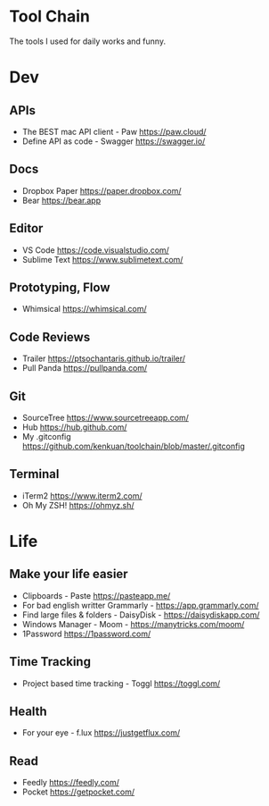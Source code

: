 # Tool Chain

The tools I used for daily works and funny.

# Dev
## APIs
- The BEST mac API client - Paw https://paw.cloud/
- Define API as code - Swagger https://swagger.io/

## Docs
- Dropbox Paper https://paper.dropbox.com/
- Bear https://bear.app

## Editor
- VS Code https://code.visualstudio.com/
- Sublime Text https://www.sublimetext.com/


## Prototyping, Flow
- Whimsical https://whimsical.com/

## Code Reviews
- Trailer https://ptsochantaris.github.io/trailer/
- Pull Panda https://pullpanda.com/

## Git
- SourceTree https://www.sourcetreeapp.com/
- Hub https://hub.github.com/
- My .gitconfig https://github.com/kenkuan/toolchain/blob/master/.gitconfig

## Terminal
- iTerm2 https://www.iterm2.com/
- Oh My ZSH! https://ohmyz.sh/

# Life
## Make your life easier
- Clipboards - Paste https://pasteapp.me/
- For bad english writter Grammarly - https://app.grammarly.com/
- Find large files & folders - DaisyDisk - https://daisydiskapp.com/
- Windows Manager - Moom - https://manytricks.com/moom/
- 1Password https://1password.com/

## Time Tracking
- Project based time tracking - Toggl https://toggl.com/

## Health
- For your eye - f.lux https://justgetflux.com/

## Read
- Feedly https://feedly.com/
- Pocket https://getpocket.com/

